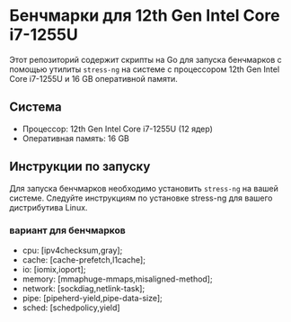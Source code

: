 # Бенчмарки для 12th Gen Intel Core i7-1255U

Этот репозиторий содержит скрипты на Go для запуска бенчмарков с помощью утилиты `stress-ng` на системе с процессором 12th Gen Intel Core i7-1255U и 16 GB оперативной памяти.

## Система
- Процессор: 12th Gen Intel Core i7-1255U (12 ядер)
- Оперативная память: 16 GB

## Инструкции по запуску

Для запуска бенчмарков необходимо установить `stress-ng` на вашей системе. Следуйте инструкциям по установке stress-ng для вашего дистрибутива Linux.

### вариант для бенчмарков
- cpu: [ipv4checksum,gray]; 
- cache: [cache-prefetch,l1cache]; 
- io: [iomix,ioport]; 
- memory: [mmaphuge-mmaps,misaligned-method]; 
- network: [sockdiag,netlink-task]; 
- pipe: [pipeherd-yield,pipe-data-size]; 
- sched: [schedpolicy,yield]

